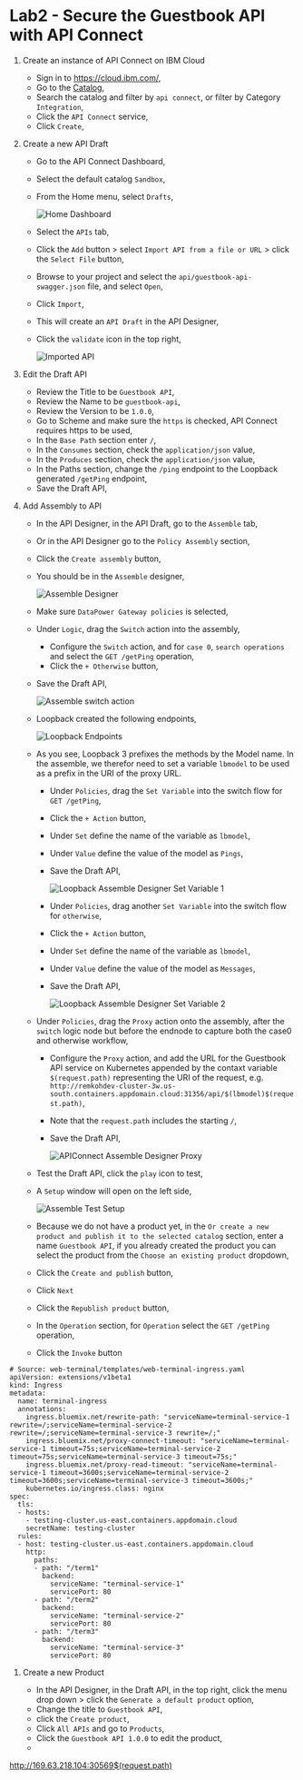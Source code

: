 # Lab2 - Secure the Guestbook API with API Connect

1. Create an instance of API Connect on IBM Cloud

	* Sign in to https://cloud.ibm.com/,
	* Go to the [Catalog](https://cloud.ibm.com/catalog),
	* Search the catalog and filter by `api connect`, or filter by Category `Integration`,
	* Click the `API Connect` service,
	* Click `Create`,

2. Create a new API Draft

	* Go to the API Connect Dashboard,
	* Select the default catalog `Sandbox`,
	* From the Home menu, select `Drafts`,

		![Home Dashboard](../images/apic-home-dashboard.png)

	* Select the `APIs` tab,
	* Click the `Add` button > select `Import API from a file or URL` > click the `Select File` button,
	* Browse to your project and select the `api/guestbook-api-swagger.json` file, and select `Open`,
	* Click `Import`,
	* This will create an `API Draft` in the API Designer,
	* Click the `validate` icon in the top right,

		![Imported API](../images/apic-imported-api.png)

3. Edit the Draft API

	* Review the Title to be `Guestbook API`,
	* Review the Name to be `guestbook-api`,
	* Review the Version to be `1.0.0`,
	* Go to Scheme and make sure the `https` is checked, API Connect requires https to be used,
	* In the `Base Path` section enter `/`,
	* In the `Consumes` section, check the `application/json` value,
	* In the `Produces` section, check the `application/json` value,
	* In the Paths section, change the `/ping` endpoint to the Loopback generated `/getPing` endpoint,
	* Save the Draft API,


4. Add Assembly to API

	* In the API Designer, in the API Draft, go to the `Assemble` tab,
	* Or in the API Designer go to the `Policy Assembly` section, 
	* Click the `Create assembly` button,
	* You should be in the `Assemble` designer,

		![Assemble Designer](../images/apic-assemble-designer.png)

	* Make sure `DataPower Gateway policies` is selected,
	* Under `Logic`, drag the `Switch` action into the assembly,
    	* Configure the `Switch` action, and for `case 0`, `search operations` and select the `GET /getPing` operation,
    	* Click the `+ Otherwise` button,
  	* Save the Draft API,

		![Assemble switch action](../images/apic-assemble-switch.png)

  	* Loopback created the following endpoints,

		![Loopback Endpoints](../images/loopback-endpoints.png)

	* As you see, Loopback 3 prefixes the methods by the Model name. In the assemble, we therefor need to set a variable `lbmodel` to be used as a prefix in the URI of the proxy URL.
    	* Under `Policies`, drag the `Set Variable` into the switch flow for `GET /getPing`,
    	* Click the `+ Action` button,
    	* Under `Set` define the name of the variable as `lbmodel`,
    	* Under `Value` define the value of the model as `Pings`,
		* Save the Draft API,

			![Loopback Assemble Designer Set Variable 1](../images/apic-assemble-designer-set-variable-1.png)

		* Under `Policies`, drag another `Set Variable` into the switch flow for `otherwise`,
		* Click the `+ Action` button,
    	* Under `Set` define the name of the variable as `lbmodel`,
    	* Under `Value` define the value of the model as `Messages`,
    	* Save the Draft API,

			![Loopback Assemble Designer Set Variable 2](../images/apic-assemble-designer-set-variable-2.png)

	* Under `Policies`, drag the `Proxy` action onto the assembly, after the `switch` logic node but before the endnode to capture both the case0 and otherwise workflow,
    	* Configure the `Proxy` action, and add the URL for the Guestbook API service on Kubernetes appended by the contaxt variable `$(request.path)` representing the URI of the request, e.g. `http://remkohdev-cluster-3w.us-south.containers.appdomain.cloud:31356/api/$(lbmodel)$(request.path)`,
    	* Note that the `request.path` includes the starting `/`,
    	* Save the Draft API,

			![APIConnect Assemble Designer Proxy](../images/apic-assemble-designer-proxy.png)

	* Test the Draft API, click the `play` icon to test,
	* A `Setup` window will open on the left side,

		![Assemble Test Setup](../images/apic-assemble-test-setup.png)

	* Because we do not have a product yet, in the `Or create a new product and publish it to the selected catalog` section, enter a name `Guestbook API`, if you already created the product you can select the product from the `Choose an existing product` dropdown,
	* Click the `Create and publish` button,
	* Click `Next`
	* Click the `Republish product` button,
	* In the `Operation` section, for `Operation` select the `GET /getPing` operation,
	* Click the `Invoke` button

```
# Source: web-terminal/templates/web-terminal-ingress.yaml
apiVersion: extensions/v1beta1
kind: Ingress
metadata:
  name: terminal-ingress
  annotations:
    ingress.bluemix.net/rewrite-path: "serviceName=terminal-service-1 rewrite=/;serviceName=terminal-service-2 rewrite=/;serviceName=terminal-service-3 rewrite=/;"
    ingress.bluemix.net/proxy-connect-timeout: "serviceName=terminal-service-1 timeout=75s;serviceName=terminal-service-2 timeout=75s;serviceName=terminal-service-3 timeout=75s;"
    ingress.bluemix.net/proxy-read-timeout: "serviceName=terminal-service-1 timeout=3600s;serviceName=terminal-service-2 timeout=3600s;serviceName=terminal-service-3 timeout=3600s;"
    kubernetes.io/ingress.class: nginx
spec:
  tls:
  - hosts:
    - testing-cluster.us-east.containers.appdomain.cloud
    secretName: testing-cluster
  rules:
  - host: testing-cluster.us-east.containers.appdomain.cloud
    http:
      paths:
      - path: "/term1"
        backend:
          serviceName: "terminal-service-1"
          servicePort: 80
      - path: "/term2"
        backend:
          serviceName: "terminal-service-2"
          servicePort: 80
      - path: "/term3"
        backend:
          serviceName: "terminal-service-3"
          servicePort: 80
```

1. Create a new Product

	* In the API Designer, in the Draft API, in the top right, click the menu drop down > click the `Generate a default product` option,
	* Change the title to `Guestbook API`,
	* click the `Create product`,
	* Click `All APIs` and go to `Products`,
	* Click the `Guestbook API 1.0.0` to edit the product,
	* 


http://169.63.218.104:30569$(request.path)
